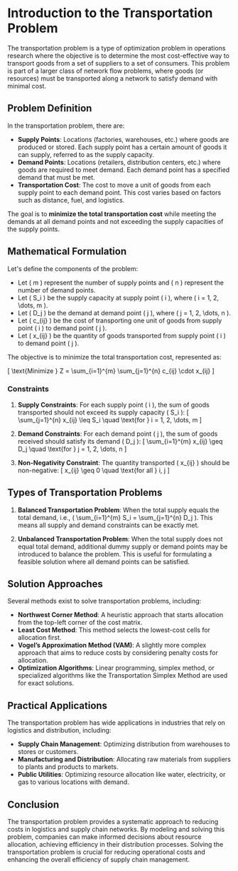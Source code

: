# Introduction to the Transportation Problem

The transportation problem is a type of optimization problem in operations research where the objective is to determine the most cost-effective way to transport goods from a set of suppliers to a set of consumers. This problem is part of a larger class of network flow problems, where goods (or resources) must be transported along a network to satisfy demand with minimal cost.

## Problem Definition

In the transportation problem, there are:
- **Supply Points**: Locations (factories, warehouses, etc.) where goods are produced or stored. Each supply point has a certain amount of goods it can supply, referred to as the supply capacity.
- **Demand Points**: Locations (retailers, distribution centers, etc.) where goods are required to meet demand. Each demand point has a specified demand that must be met.
- **Transportation Cost**: The cost to move a unit of goods from each supply point to each demand point. This cost varies based on factors such as distance, fuel, and logistics.

The goal is to **minimize the total transportation cost** while meeting the demands at all demand points and not exceeding the supply capacities of the supply points.

## Mathematical Formulation

Let's define the components of the problem:

- Let \( m \) represent the number of supply points and \( n \) represent the number of demand points.
- Let \( S_i \) be the supply capacity at supply point \( i \), where \( i = 1, 2, \dots, m \).
- Let \( D_j \) be the demand at demand point \( j \), where \( j = 1, 2, \dots, n \).
- Let \( c_{ij} \) be the cost of transporting one unit of goods from supply point \( i \) to demand point \( j \).
- Let \( x_{ij} \) be the quantity of goods transported from supply point \( i \) to demand point \( j \).

The objective is to minimize the total transportation cost, represented as:

\[
\text{Minimize } Z = \sum_{i=1}^{m} \sum_{j=1}^{n} c_{ij} \cdot x_{ij}
\]

### Constraints
1. **Supply Constraints**: For each supply point \( i \), the sum of goods transported should not exceed its supply capacity \( S_i \):
   \[
   \sum_{j=1}^{n} x_{ij} \leq S_i \quad \text{for } i = 1, 2, \dots, m
   \]

2. **Demand Constraints**: For each demand point \( j \), the sum of goods received should satisfy its demand \( D_j \):
   \[
   \sum_{i=1}^{m} x_{ij} \geq D_j \quad \text{for } j = 1, 2, \dots, n
   \]

3. **Non-Negativity Constraint**: The quantity transported \( x_{ij} \) should be non-negative:
   \[
   x_{ij} \geq 0 \quad \text{for all } i, j
   \]

## Types of Transportation Problems

1. **Balanced Transportation Problem**: When the total supply equals the total demand, i.e., \( \sum_{i=1}^{m} S_i = \sum_{j=1}^{n} D_j \). This means all supply and demand constraints can be exactly met.
   
2. **Unbalanced Transportation Problem**: When the total supply does not equal total demand, additional dummy supply or demand points may be introduced to balance the problem. This is useful for formulating a feasible solution where all demand points can be satisfied.

## Solution Approaches

Several methods exist to solve transportation problems, including:
- **Northwest Corner Method**: A heuristic approach that starts allocation from the top-left corner of the cost matrix.
- **Least Cost Method**: This method selects the lowest-cost cells for allocation first.
- **Vogel’s Approximation Method (VAM)**: A slightly more complex approach that aims to reduce costs by considering penalty costs for allocation.
- **Optimization Algorithms**: Linear programming, simplex method, or specialized algorithms like the Transportation Simplex Method are used for exact solutions.

## Practical Applications

The transportation problem has wide applications in industries that rely on logistics and distribution, including:
- **Supply Chain Management**: Optimizing distribution from warehouses to stores or customers.
- **Manufacturing and Distribution**: Allocating raw materials from suppliers to plants and products to markets.
- **Public Utilities**: Optimizing resource allocation like water, electricity, or gas to various locations with demand.

## Conclusion

The transportation problem provides a systematic approach to reducing costs in logistics and supply chain networks. By modeling and solving this problem, companies can make informed decisions about resource allocation, achieving efficiency in their distribution processes. Solving the transportation problem is crucial for reducing operational costs and enhancing the overall efficiency of supply chain management.

